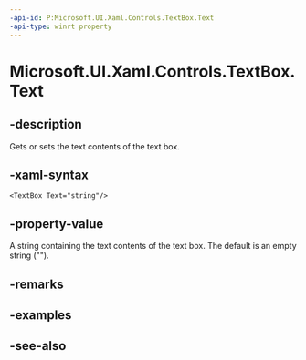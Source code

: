 ```yaml
---
-api-id: P:Microsoft.UI.Xaml.Controls.TextBox.Text
-api-type: winrt property
---
```


<!-- Property syntax
public string Text { get;  set; }
-->

# Microsoft.UI.Xaml.Controls.TextBox.Text

## -description
Gets or sets the text contents of the text box.

## -xaml-syntax
```xaml
<TextBox Text="string"/>
```


## -property-value
A string containing the text contents of the text box. The default is an empty string ("").

## -remarks

## -examples

## -see-also
